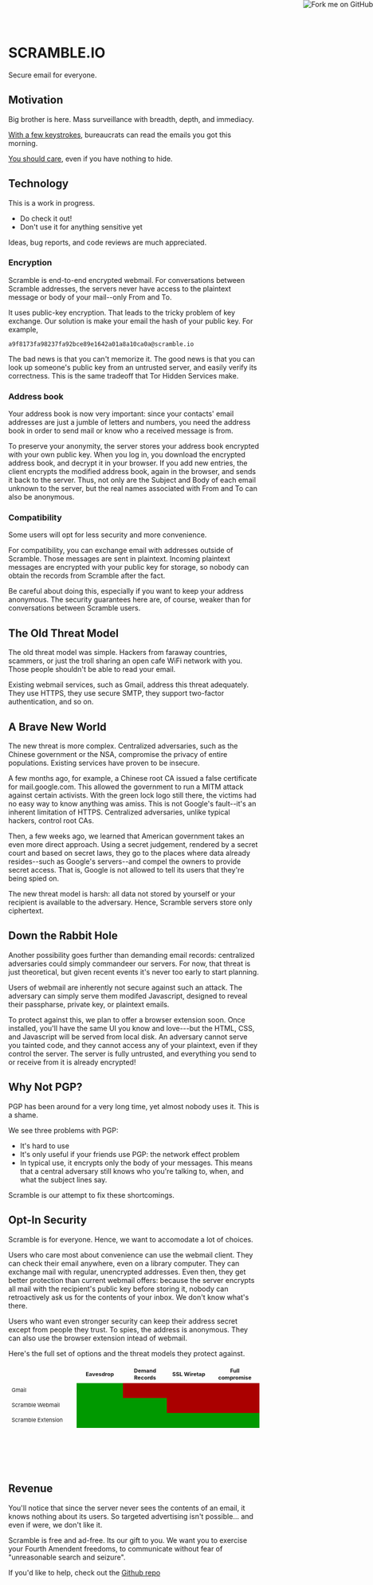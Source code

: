 <style>
body { width:600px }
td.sec { background:#090 }
td.ins { background:#a00 }
table { layout:fixed }
th,td { font-size:11px; width:100px; height:30px; border:1px solid transparent; cursor:pointer; }
th.label,td.label { width:180px }
div#explanation { font-size:11px; width: 600px; height:60px; margin:20px 6px; }
</style>

<a href="https://github.com/dcposch/scramble"><img style="position: absolute; top: 0; right: 0; border: 0;" src="https://s3.amazonaws.com/github/ribbons/forkme_right_gray_6d6d6d.png" alt="Fork me on GitHub"></a>

SCRAMBLE.IO
===========
Secure email for everyone.

Motivation
------
Big brother is here. Mass surveillance with breadth, depth, and immediacy.

[With a few keystrokes](http://www.theguardian.com/world/2013/jul/31/nsa-top-secret-program-online-data), bureaucrats can read the emails you got this morning.

[You should care](http://www.thoughtcrime.org/blog/we-should-all-have-something-to-hide/), even if you have nothing to hide.


Technology
-------

This is a work in progress. 

- Do check it out! 
- Don't use it for anything sensitive yet

Ideas, bug reports, and code reviews are much appreciated.

### Encryption

Scramble is end-to-end encrypted webmail. For conversations between Scramble addresses, the servers never have access to the plaintext message or body of your mail--only From and To. 

It uses public-key encryption. That leads to the tricky problem of key exchange. Our solution is make your email the hash of your public key. For example,

    a9f8173fa98237fa92bce89e1642a01a8a10ca0a@scramble.io

The bad news is that you can't memorize it. The good news is that you can look up someone's public key from an untrusted server, and easily verify its correctness.
This is the same tradeoff that Tor Hidden Services make.

### Address book

Your address book is now very important: since your contacts' email addresses are just a jumble of letters and numbers, you need the address book in order to send mail or know who a received message is from.

To preserve your anonymity, the server stores your address book encrypted with your own public key. When you log in, you download the encrypted address book, and decrypt it in your browser. If you add new entries, the client encrypts the modified address book, again in the browser, and sends it back to the server. Thus, not only are the Subject and Body of each email unknown to the server, but the real names associated with From and To can also be anonymous.


### Compatibility

Some users will opt for less security and more convenience.

For compatibility, you can exchange email with addresses outside of Scramble. Those messages are sent in plaintext. Incoming plaintext messages are encrypted with your public key for storage, so nobody can obtain the records from Scramble after the fact. 

Be careful about doing this, especially if you want to keep your address anonymous. The security guarantees here are, of course, weaker than for conversations between Scramble users.


The Old Threat Model
------------
The old threat model was simple. Hackers from faraway countries, scammers, or just the troll sharing an open cafe WiFi network with you.
Those people shouldn't be able to read your email.

Existing webmail services, such as Gmail, address this threat adequately. They use HTTPS, they use secure SMTP, they support two-factor authentication, and so on.

A Brave New World
-------
The new threat is more complex. Centralized adversaries, such as the Chinese government or the NSA, compromise the privacy of entire populations. Existing services have proven to be insecure.

A few months ago, for example, a Chinese root CA issued a false certificate for mail.google.com. This allowed the government to run a MITM attack against certain activists. With the green lock logo still there, the victims had no easy way to know anything was amiss. This is not Google's fault--it's an inherent limitation of HTTPS. Centralized adversaries, unlike typical hackers, control root CAs.

Then, a few weeks ago, we learned that American government takes an even more direct approach. Using a secret judgement, rendered by a secret court and based on secret laws, they go to the places where data already resides--such as Google's servers--and compel the owners to provide secret access. That is, Google is not allowed to tell its users that they're being spied on. 

The new threat model is harsh: all data not stored by yourself or your recipient is available to the adversary. Hence, Scramble servers store only ciphertext. 


Down the Rabbit Hole
---------
Another possibility goes further than demanding email records: centralized adversaries could simply commandeer our servers.
For now, that threat is just theoretical, but given recent events it's never too early to start planning.

Users of webmail are inherently not secure against such an attack. The adversary can simply serve them modifed Javascript, designed to reveal their passpharse, private key, or plaintext emails.

To protect against this, we plan to offer a browser extension soon. Once installed, you'll have the same UI you know and love---but the HTML, CSS, and Javascript will be served from local disk. An adversary cannot serve you tainted code, and they cannot access any of your plaintext, even if they control the server. The server is fully untrusted, and everything you send to or receive from it is already encrypted!


Why Not PGP?
---------
PGP has been around for a very long time, yet almost nobody uses it.
This is a shame.

We see three problems with PGP:

- It's hard to use
- It's only useful if your friends use PGP: the network effect problem
- In typical use, it encrypts only the body of your messages. This means that a central adversary still knows who you're talking to, when, and what the subject lines say.

Scramble is our attempt to fix these shortcomings.

Opt-In Security
--------
Scramble is for everyone. Hence, we want to accomodate a lot of choices.

Users who care most about convenience can use the webmail client. They can check their email anywhere, even on a library computer. They can exchange mail with regular, unencrypted addresses. Even then, they get better protection than current webmail offers: because the server encrypts all mail with the recipient's public key before storing it, nobody can retroactively ask us for the contents of your inbox. We don't know what's there.

Users who want even stronger security can keep their address secret except from people they trust. To spies, the address is anonymous. They can also use the browser extension intead of webmail.

Here's the full set of options and the threat models they protect against.

<table>
<tr>    <th class="label"></th>
        <th class="ev">Eavesdrop</th>     <th class="dc">Demand Records</th> <th class="wt">SSL Wiretap</th>       <th class="fc">Full compromise</th>
</tr>
<tr>    <td class="label gmail">Gmail</td>
        <td class="ev gmail sec"></td>    <td class="dc gmail ins"></td>     <td class="wt gmail ins"></td>    <td class="fc gmail ins"></td>
</tr>
<tr>    <td class="label scrwb">Scramble Webmail</td>
        <td class="ev scrwb sec"></td>    <td class="dc scrwb sec"></td>     <td class="wt scrwb ins"></td>    <td class="fc scrwb ins"></td>
</tr>
<tr>    <td class="label screx">Scramble Extension</td>
        <td class="ev screx sec"></td>    <td class="dc screx sec"></td>     <td class="wt screx sec"></td>    <td class="fc screx sec"></td>
</tr>
</table>
<div id="explanation"></div>

<script type="text/javascript" src="/js/jquery.min.js"></script>
<script type="text/javascript">
var defaultText = "Mouse over for explanation...";
$("#explanation").text(defaultText);
$("table").mouseleave(function(){
    $("#explanation").text(defaultText);
});

function show(sel, text) {
    $(sel).mouseover(function(){$("#explanation").html(text)})
}

show("td.label.gmail", "GMail and other webmail programs.")
show("td.label.scrwb", "Scramble.io website. You share your email only with people you trust.")
show("td.label.screx", "Scramble.io Chrome extension. You share your email only with people you trust.")

show("th.ev", "Someone is capturing your packets, for example on open WiFi or at your ISP.");
show("th.dc", "A central adversary compels the host to hand over email records.");
show("th.wt", "A central adversary with the power to issue a fake certificate and execute a MITM attack. <br/>"+
              "Also beware of SSL stripping. Scramble.io is HTTPS only, if you ever see http://scramble.io, don't log in!");
show("th.fc", "A central adversary compels the host to serve broken Javascript. <br/>"+
              "Alternatively, the host is owned by hackers.");

show("td.ev.gmail", "Programs like Gmail use HTTP and secure SMTP to defend against eavesdroppers.");
show("td.ev.scrwb", "Scramble uses HTTPS to defend against eavesdroppers. They can't even see the encrypted private key to attempt passphrase cracking.");
show("td.ev.screx", "Scramble uses HTTPS to defend against eavesdroppers. They can't even see the encrypted private key to attempt passphrase cracking.");

show("td.dc.gmail", "With National Security Letters and other tools, central adversaries can spy on traditional webmail.");
show("td.dc.scrwb", "Scramble servers never see the plaintext of message bodies, subjects, or address books.<br/>" +
                    "The servers only know the From and To addresses.<br/>" +
                    "If you share your address only with people you trust, spies might not even know which public key is yours.");
show("td.dc.screx", "Scramble servers never see the plaintext of message bodies, subjects, or address books.<br/>" +
                    "The servers only know the From and To addresses.<br/>" +
                    "If you share your address only with people you trust, spies might not even know which public key is yours.");

show("td.wt.gmail", "With a man-in-the-middle attack, adversaries can passively read webmail contents.");
show("td.wt.scrwb", "With a man-in-the-middle attack, adversaries can actively insert malicious Javascript to break Scramble's security.");
show("td.wt.screx", "The browser extension does not download any code from the server. <br/>"+
                    "It treats the server as fully untrusted, so even with an SSL wiretap, your mail should be secure.");

show("td.fc.gmail", "If they control the server, adversaries can do anything.");
show("td.fc.scrwb", "If they control the server, adversaries can actively insert malicious Javascript to break Scramble's security.");
show("td.fc.screx", "The browser extension does not download any code from the server. <br/>"+
                    "It treats the server as fully untrusted, so even if the server is compromised, your mail should be secure.<br/>" +
                    "(The service might stop working, but it won't reveal your plaintexts.)");
</script>

Revenue
------
You'll notice that since the server never sees the contents of an email, it knows nothing about its users. So targeted advertising isn't possible... and even if were, we don't like it.

Scramble is free and ad-free. Its our gift to you. We want you to exercise your Fourth Amendent freedoms, to communicate without fear of "unreasonable search and seizure".

If you'd like to help, check out the [Github repo](http://github.com/dcposch/scramble)


